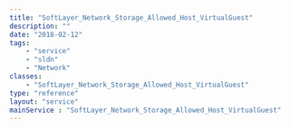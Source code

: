 ```yaml
---
title: "SoftLayer_Network_Storage_Allowed_Host_VirtualGuest"
description: ""
date: "2018-02-12"
tags:
    - "service"
    - "sldn"
    - "Network"
classes:
    - "SoftLayer_Network_Storage_Allowed_Host_VirtualGuest"
type: "reference"
layout: "service"
mainService : "SoftLayer_Network_Storage_Allowed_Host_VirtualGuest"
---
```


